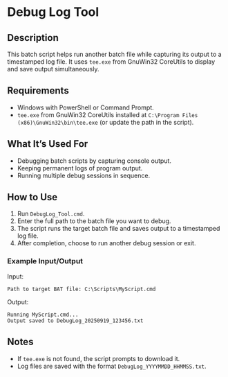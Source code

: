 # Debug Log Tool

## Description

This batch script helps run another batch file while capturing its output to a timestamped log file. It uses `tee.exe` from GnuWin32 CoreUtils to display and save output simultaneously.

## Requirements

- Windows with PowerShell or Command Prompt.
- `tee.exe` from GnuWin32 CoreUtils installed at `C:\Program Files (x86)\GnuWin32\bin\tee.exe` (or update the path in the script).

## What It’s Used For

- Debugging batch scripts by capturing console output.
- Keeping permanent logs of program output.
- Running multiple debug sessions in sequence.

## How to Use

1. Run `DebugLog_Tool.cmd`.
2. Enter the full path to the batch file you want to debug.
3. The script runs the target batch file and saves output to a timestamped log file.
4. After completion, choose to run another debug session or exit.

### Example Input/Output

Input:

```
Path to target BAT file: C:\Scripts\MyScript.cmd
```

Output:

```
Running MyScript.cmd...
Output saved to DebugLog_20250919_123456.txt
```

## Notes

- If `tee.exe` is not found, the script prompts to download it.
- Log files are saved with the format `DebugLog_YYYYMMDD_HHMMSS.txt`.

